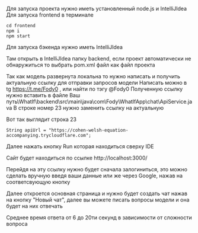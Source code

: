 Для запуска проекта нужно иметь установленный node.js и IntelliJIdea
Для запуска frontend в терминале 
```
cd frontend
npm i
npm start
```



Для запуска бэкенда нужно иметь IntelliJIdea

Там открыть в IntelliJIdea папку backend, если проект автоматически не обнаружиться то выбрать pom.xml файл как файл проекта

Так как модель развернута локальна то нужно написать и получить актуальную ссылку для отправки запросов модели
Написать можно в tg https://t.me/Fody0 , или найти по тэгу @Fody0
Полученную ссылку нужно вставить в файле
Ваш путь\WhatIf\backend\src\main\java\com\Fody\WhatIfApp\chat\ApiService.java
В строке номер 23 нужно заменить ссылку на актуальную

Вот так выглядит строка 23 
```
String apiUrl = "https://cohen-welsh-equation-accompanying.trycloudflare.com";
```

Далее нажать кнопку Run которая находиться сверху IDE

Сайт будет находиться по ссылке
http://localhost:3000/

Перейдя на эту ссылку нужно будет сначала залогиниться, это можно сделать вручную введя ваши данные или же через Google, нажав на соответсвующую кнопку

Далее откроется основная страница и нужно будет создать чат нажав на кнопку "Новый чат", далее вы можете писать вопросы модели и она будет на них отвечать

Среднее время ответа от 6 до 20ти секунд в зависимости от сложности вопроса
